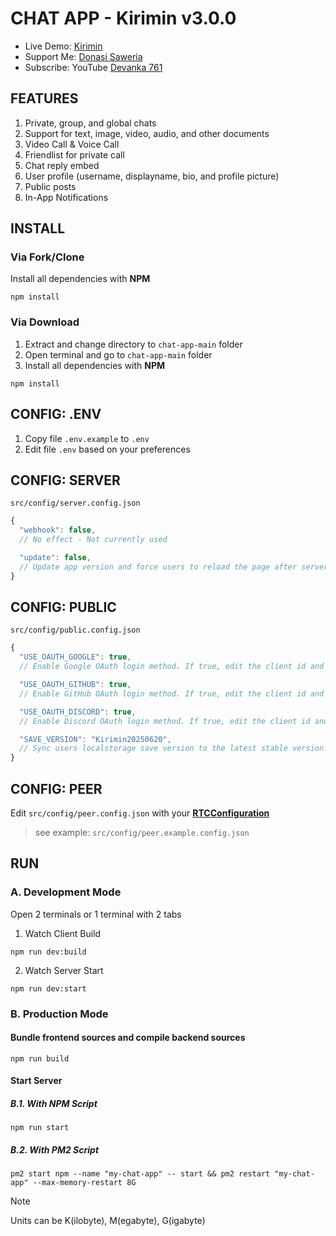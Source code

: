 # CHAT APP - Kirimin v3.0.0
- Live Demo: [Kirimin](https://kirimin.devanka.id/)
- Support Me: [Donasi Saweria](https://saweria.co/devanka)
- Subscribe: YouTube [Devanka 761](https://www.youtube.com/@devanka761)
## FEATURES
1. Private, group, and global chats
2. Support for text, image, video, audio, and other documents
3. Video Call &amp; Voice Call
4. Friendlist for private call
5. Chat reply embed
6. User profile (username, displayname, bio, and profile picture)
7. Public posts
8. In-App Notifications

## INSTALL
### Via Fork/Clone
Install all dependencies with **NPM**
```shell
npm install
```
### Via Download
1. Extract and change directory to `chat-app-main` folder
2. Open terminal and go to `chat-app-main` folder
3. Install all dependencies with **NPM**
```shell
npm install
```

## CONFIG: .ENV
1. Copy file `.env.example` to `.env`
2. Edit file `.env` based on your preferences

## CONFIG: SERVER
`src/config/server.config.json`
```javascript
{
  "webhook": false,
  // No effect - Not currently used

  "update": false,
  // Update app version and force users to reload the page after server restart
}
```

## CONFIG: PUBLIC
`src/config/public.config.json`
```javascript
{
  "USE_OAUTH_GOOGLE": true,
  // Enable Google OAuth login method. If true, edit the client id and client secret inside `.env`.

  "USE_OAUTH_GITHUB": true,
  // Enable GitHub OAuth login method. If true, edit the client id and client secret inside `.env`.

  "USE_OAUTH_DISCORD": true,
  // Enable Discord OAuth login method. If true, edit the client id and client secret inside `.env`.

  "SAVE_VERSION": "Kirimin20250620",
  // Sync users localstorage save version to the latest stable version. If outdated, old save file will be destroyed and generated a new one.
}
```

## CONFIG: PEER
Edit `src/config/peer.config.json` with your **[RTCConfiguration](https://developer.mozilla.org/en-US/docs/Web/API/RTCPeerConnection/RTCPeerConnection)**
> see example: `src/config/peer.example.config.json`

## RUN
### A. Development Mode
Open 2 terminals or 1 terminal with 2 tabs
1. Watch Client Build
```shell
npm run dev:build
```
2. Watch Server Start
```shell
npm run dev:start
```

### B. Production Mode

#### Bundle frontend sources and compile backend sources
```shell
npm run build
```
#### Start Server

##### B.1. With NPM Script
```shell
npm run start
```
##### B.2. With PM2 Script
```shell
pm2 start npm --name "my-chat-app" -- start && pm2 restart "my-chat-app" --max-memory-restart 8G
```
> [!NOTE]
> Units can be K(ilobyte), M(egabyte), G(igabyte)